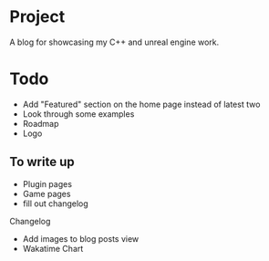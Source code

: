 # Project 
A blog for showcasing my C++ and unreal engine work.



# Todo
- Add "Featured" section on the home page instead of latest two 
- Look through some examples
- Roadmap
- Logo

## To write up
- Plugin pages
- Game pages
- fill out changelog



Changelog
- Add images to blog posts view
- Wakatime Chart

